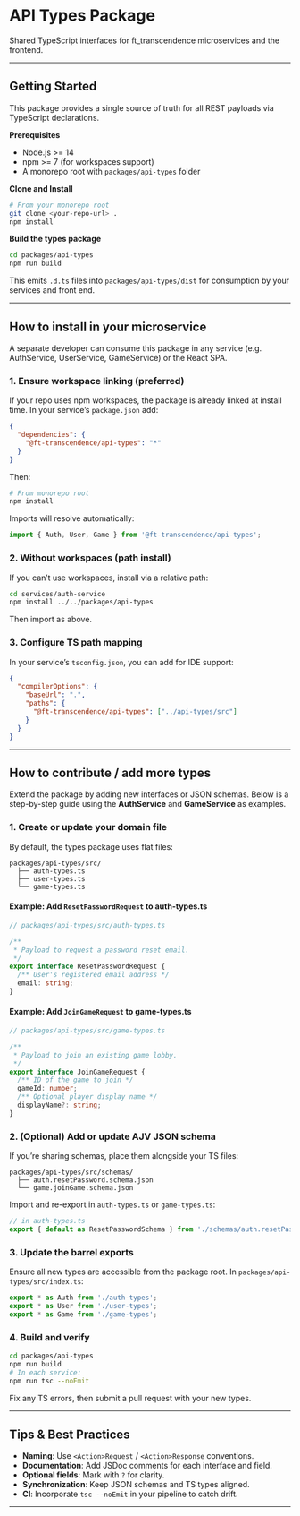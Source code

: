 # API Types Package

Shared TypeScript interfaces for ft\_transcendence microservices and the frontend.

---

## Getting Started

This package provides a single source of truth for all REST payloads via TypeScript declarations.

**Prerequisites**

* Node.js >= 14
* npm >= 7 (for workspaces support)
* A monorepo root with `packages/api-types` folder

**Clone and Install**

```bash
# From your monorepo root
git clone <your-repo-url> .
npm install
```

**Build the types package**

```bash
cd packages/api-types
npm run build
```

This emits `.d.ts` files into `packages/api-types/dist` for consumption by your services and front end.

---

## How to install in your microservice

A separate developer can consume this package in any service (e.g. AuthService, UserService, GameService) or the React SPA.

### 1. Ensure workspace linking (preferred)

If your repo uses npm workspaces, the package is already linked at install time. In your service’s `package.json` add:

```json
{
  "dependencies": {
    "@ft-transcendence/api-types": "*"
  }
}
```

Then:

```bash
# From monorepo root
npm install
```

Imports will resolve automatically:

```ts
import { Auth, User, Game } from '@ft-transcendence/api-types';
```

### 2. Without workspaces (path install)

If you can’t use workspaces, install via a relative path:

```bash
cd services/auth-service
npm install ../../packages/api-types
```

Then import as above.

### 3. Configure TS path mapping

In your service’s `tsconfig.json`, you can add for IDE support:

```json
{
  "compilerOptions": {
    "baseUrl": ".",
    "paths": {
      "@ft-transcendence/api-types": ["../api-types/src"]
    }
  }
}
```

---

## How to contribute / add more types

Extend the package by adding new interfaces or JSON schemas. Below is a step-by-step guide using the **AuthService** and **GameService** as examples.

### 1. Create or update your domain file

By default, the types package uses flat files:

```
packages/api-types/src/
  ├── auth-types.ts
  ├── user-types.ts
  └── game-types.ts
```

#### Example: Add `ResetPasswordRequest` to **auth-types.ts**

```ts
// packages/api-types/src/auth-types.ts

/**
 * Payload to request a password reset email.
 */
export interface ResetPasswordRequest {
  /** User's registered email address */
  email: string;
}
```

#### Example: Add `JoinGameRequest` to **game-types.ts**

```ts
// packages/api-types/src/game-types.ts

/**
 * Payload to join an existing game lobby.
 */
export interface JoinGameRequest {
  /** ID of the game to join */
  gameId: number;
  /** Optional player display name */
  displayName?: string;
}
```

### 2. (Optional) Add or update AJV JSON schema

If you’re sharing schemas, place them alongside your TS files:

```
packages/api-types/src/schemas/
  ├── auth.resetPassword.schema.json
  └── game.joinGame.schema.json
```

Import and re-export in `auth-types.ts` or `game-types.ts`:

```ts
// in auth-types.ts
export { default as ResetPasswordSchema } from './schemas/auth.resetPassword.schema.json';
```

### 3. Update the barrel exports

Ensure all new types are accessible from the package root. In `packages/api-types/src/index.ts`:

```ts
export * as Auth from './auth-types';
export * as User from './user-types';
export * as Game from './game-types';
```

### 4. Build and verify

```bash
cd packages/api-types
npm run build
# In each service:
npm run tsc --noEmit
```

Fix any TS errors, then submit a pull request with your new types.

---

## Tips & Best Practices

* **Naming**: Use `<Action>Request` / `<Action>Response` conventions.
* **Documentation**: Add JSDoc comments for each interface and field.
* **Optional fields**: Mark with `?` for clarity.
* **Synchronization**: Keep JSON schemas and TS types aligned.
* **CI**: Incorporate `tsc --noEmit` in your pipeline to catch drift.

---
